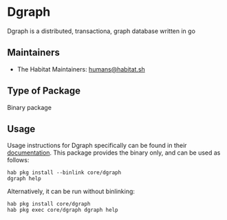 # Dgraph

Dgraph is a distributed, transactiona, graph database written in go

## Maintainers

* The Habitat Maintainers: <humans@habitat.sh>

## Type of Package

Binary package

## Usage

Usage instructions for Dgraph specifically can be found in their [documentation](https://docs.dgraph.io/get-started/). This package provides the binary only, and can be used as follows:

```
hab pkg install --binlink core/dgraph
dgraph help
```

Alternatively, it can be run without binlinking:

```
hab pkg install core/dgraph
hab pkg exec core/dgraph dgraph help
```
